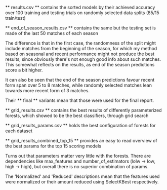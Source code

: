 ** results.csv ** contains the sorted models by their achieved accuracy over 100 training and testing trials on randomly selected data splits (85/15 train/test)

** end_of_season_results.csv ** contains the same but the testing set is made of the last 50 matches of each season


The difference is that in the first case, the randomness of the split might include matches from the beginning of the season, for which my method based on
seasonal and recent performance might not produce the best results, since obviously there's not enough good info about such matches.
This somewhat reflects on the results, as end of the season predictions score a bit higher.

It can also be seen that the end of the season predictions favour recent form span over 5 to 8 matches, while randomly selected matches lean towards more recent form of 3 matches.

Their ** final ** variants mean that those were used for the final report.


** grid_results.csv ** contains the best results of differently parameterized forests, which showed to be the best classifiers, through grid search

** grid_results_params.csv ** holds the best configuration of forests for each dataset

** grid_results_combined_top_15 ** provides an easy to read overview of the best params for the top 15 scoring models


Turns out that parameters matter very little with the forests. There are dependencies like max_features and number_of_estimators (lolw -> low, high -> high), but overall there is no superior combination of params.


The 'Normalized' and 'Reduced' descriptions mean that the features used were normalized or their amount reduced using SelectKBest respectively.
